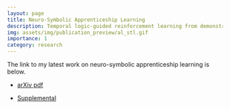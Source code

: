 ```yaml
---
layout: page
title: Neuro-Symbolic Apprenticeship Learning
description: Temporal logic-guided reinforcement learning from demonstrations
img: assets/img/publication_preview/al_stl.gif
importance: 1
category: research
---
```


The link to my latest work on neuro-symbolic apprenticeship learning is below.

- [arXiv pdf](https://arxiv.org/pdf/2311.05084.pdf)

- [Supplemental](https://aniruddh-puranic.info/assets/pdf/alstl_supp.pdf)
